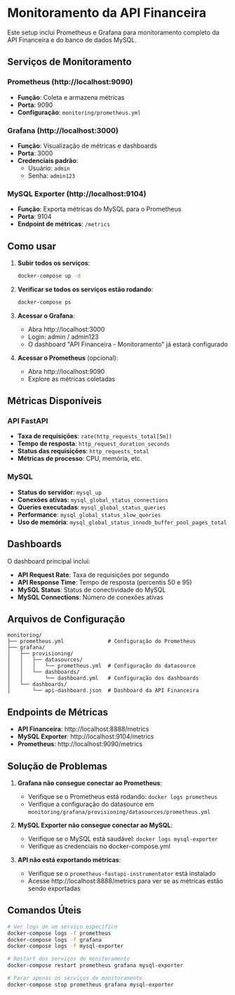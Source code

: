 # Monitoramento da API Financeira

Este setup inclui Prometheus e Grafana para monitoramento completo da API Financeira e do banco de dados MySQL.

## Serviços de Monitoramento

### Prometheus (http://localhost:9090)
- **Função**: Coleta e armazena métricas
- **Porta**: 9090
- **Configuração**: `monitoring/prometheus.yml`

### Grafana (http://localhost:3000)
- **Função**: Visualização de métricas e dashboards
- **Porta**: 3000
- **Credenciais padrão**: 
  - Usuário: `admin`
  - Senha: `admin123`

### MySQL Exporter (http://localhost:9104)
- **Função**: Exporta métricas do MySQL para o Prometheus
- **Porta**: 9104
- **Endpoint de métricas**: `/metrics`

## Como usar

1. **Subir todos os serviços**:
   ```bash
   docker-compose up -d
   ```

2. **Verificar se todos os serviços estão rodando**:
   ```bash
   docker-compose ps
   ```

3. **Acessar o Grafana**:
   - Abra http://localhost:3000
   - Login: admin / admin123
   - O dashboard "API Financeira - Monitoramento" já estará configurado

4. **Acessar o Prometheus** (opcional):
   - Abra http://localhost:9090
   - Explore as métricas coletadas

## Métricas Disponíveis

### API FastAPI
- **Taxa de requisições**: `rate(http_requests_total[5m])`
- **Tempo de resposta**: `http_request_duration_seconds`
- **Status das requisições**: `http_requests_total`
- **Métricas de processo**: CPU, memória, etc.

### MySQL
- **Status do servidor**: `mysql_up`
- **Conexões ativas**: `mysql_global_status_connections`
- **Queries executadas**: `mysql_global_status_queries`
- **Performance**: `mysql_global_status_slow_queries`
- **Uso de memória**: `mysql_global_status_innodb_buffer_pool_pages_total`

## Dashboards

O dashboard principal inclui:
- **API Request Rate**: Taxa de requisições por segundo
- **API Response Time**: Tempo de resposta (percentis 50 e 95)
- **MySQL Status**: Status de conectividade do MySQL
- **MySQL Connections**: Número de conexões ativas

## Arquivos de Configuração

```
monitoring/
├── prometheus.yml              # Configuração do Prometheus
├── grafana/
│   ├── provisioning/
│   │   ├── datasources/
│   │   │   └── prometheus.yml  # Configuração do datasource
│   │   └── dashboards/
│   │       └── dashboard.yml   # Configuração dos dashboards
│   └── dashboards/
│       └── api-dashboard.json  # Dashboard da API Financeira
```

## Endpoints de Métricas

- **API Financeira**: http://localhost:8888/metrics
- **MySQL Exporter**: http://localhost:9104/metrics
- **Prometheus**: http://localhost:9090/metrics

## Solução de Problemas

1. **Grafana não consegue conectar ao Prometheus**:
   - Verifique se o Prometheus está rodando: `docker logs prometheus`
   - Verifique a configuração do datasource em `monitoring/grafana/provisioning/datasources/prometheus.yml`

2. **MySQL Exporter não consegue conectar ao MySQL**:
   - Verifique se o MySQL está saudável: `docker logs mysql-exporter`
   - Verifique as credenciais no docker-compose.yml

3. **API não está exportando métricas**:
   - Verifique se o `prometheus-fastapi-instrumentator` está instalado
   - Acesse http://localhost:8888/metrics para ver se as métricas estão sendo exportadas

## Comandos Úteis

```bash
# Ver logs de um serviço específico
docker-compose logs -f prometheus
docker-compose logs -f grafana
docker-compose logs -f mysql-exporter

# Restart dos serviços de monitoramento
docker-compose restart prometheus grafana mysql-exporter

# Parar apenas os serviços de monitoramento
docker-compose stop prometheus grafana mysql-exporter
```
